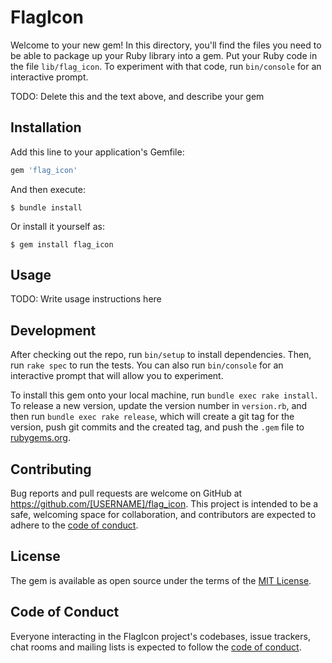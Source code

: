 # FlagIcon

Welcome to your new gem! In this directory, you'll find the files you need to be able to package up your Ruby library into a gem. Put your Ruby code in the file `lib/flag_icon`. To experiment with that code, run `bin/console` for an interactive prompt.

TODO: Delete this and the text above, and describe your gem

## Installation

Add this line to your application's Gemfile:

```ruby
gem 'flag_icon'
```

And then execute:

    $ bundle install

Or install it yourself as:

    $ gem install flag_icon

## Usage

TODO: Write usage instructions here

## Development

After checking out the repo, run `bin/setup` to install dependencies. Then, run `rake spec` to run the tests. You can also run `bin/console` for an interactive prompt that will allow you to experiment.

To install this gem onto your local machine, run `bundle exec rake install`. To release a new version, update the version number in `version.rb`, and then run `bundle exec rake release`, which will create a git tag for the version, push git commits and the created tag, and push the `.gem` file to [rubygems.org](https://rubygems.org).

## Contributing

Bug reports and pull requests are welcome on GitHub at https://github.com/[USERNAME]/flag_icon. This project is intended to be a safe, welcoming space for collaboration, and contributors are expected to adhere to the [code of conduct](https://github.com/[USERNAME]/flag_icon/blob/master/CODE_OF_CONDUCT.md).

## License

The gem is available as open source under the terms of the [MIT License](https://opensource.org/licenses/MIT).

## Code of Conduct

Everyone interacting in the FlagIcon project's codebases, issue trackers, chat rooms and mailing lists is expected to follow the [code of conduct](https://github.com/[USERNAME]/flag_icon/blob/master/CODE_OF_CONDUCT.md).
